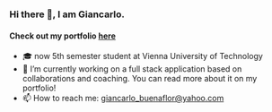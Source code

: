### Hi there 👋, I am Giancarlo.
#### Check out my portfolio [here](https://buenaflor.github.io/portfolio/)

- 🎓 now 5th semester student at Vienna University of Technology
- 🔭 I’m currently working on a full stack application based on collaborations and coaching. You can read more about it on my portfolio!
- 📫 How to reach me: giancarlo_buenaflor@yahoo.com

<!--
**buenaflor/buenaflor** is a ✨ _special_ ✨ repository because its `README.md` (this file) appears on your GitHub profile.

Here are some ideas to get you started:

- 🔭 I’m currently working on ...
- 🌱 I’m currently learning ...
- 👯 I’m looking to collaborate on ...
- 🤔 I’m looking for help with ...
- 💬 Ask me about ...
- 📫 How to reach me: ...
- 😄 Pronouns: ...
- ⚡ Fun fact: ...
-->
